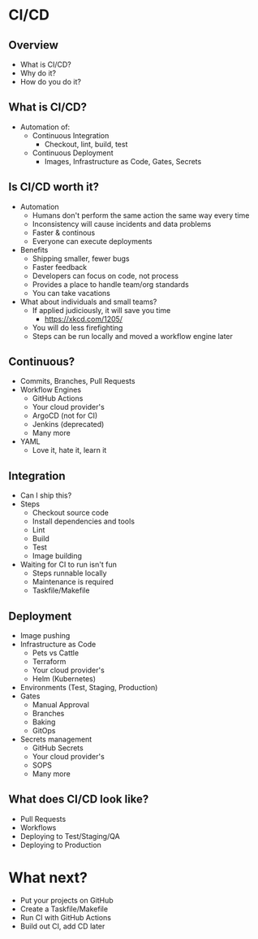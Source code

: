 # CI/CD

## Overview
* What is CI/CD?
* Why do it?
* How do you do it?

## What is CI/CD?
* Automation of:
  * Continuous Integration
    * Checkout, lint, build, test
  * Continuous Deployment
    * Images, Infrastructure as Code, Gates, Secrets

## Is CI/CD worth it?
* Automation
  * Humans don't perform the same action the same way every time
  * Inconsistency will cause incidents and data problems
  * Faster & continous
  * Everyone can execute deployments
* Benefits
  * Shipping smaller, fewer bugs
  * Faster feedback
  * Developers can focus on code, not process
  * Provides a place to handle team/org standards
  * You can take vacations
* What about individuals and small teams?
  * If applied judiciously, it will save you time
    * https://xkcd.com/1205/
  * You will do less firefighting
  * Steps can be run locally and moved a workflow engine later

## Continuous?
* Commits, Branches, Pull Requests
* Workflow Engines
  * GitHub Actions
  * Your cloud provider's
  * ArgoCD (not for CI)
  * Jenkins (deprecated)
  * Many more
* YAML
  * Love it, hate it, learn it

## Integration
* Can I ship this?
* Steps
  * Checkout source code
  * Install dependencies and tools
  * Lint
  * Build
  * Test
  * Image building
* Waiting for CI to run isn't fun
  * Steps runnable locally
  * Maintenance is required
  * Taskfile/Makefile

## Deployment 
* Image pushing
* Infrastructure as Code
  * Pets vs Cattle
  * Terraform 
  * Your cloud provider's
  * Helm (Kubernetes)
* Environments (Test, Staging, Production)
* Gates
  * Manual Approval
  * Branches
  * Baking
  * GitOps
* Secrets management
  * GitHub Secrets
  * Your cloud provider's
  * SOPS
  * Many more

## What does CI/CD look like?
* Pull Requests
* Workflows
* Deploying to Test/Staging/QA
* Deploying to Production

# What next?
* Put your projects on GitHub
* Create a Taskfile/Makefile
* Run CI with GitHub Actions
* Build out CI, add CD later
